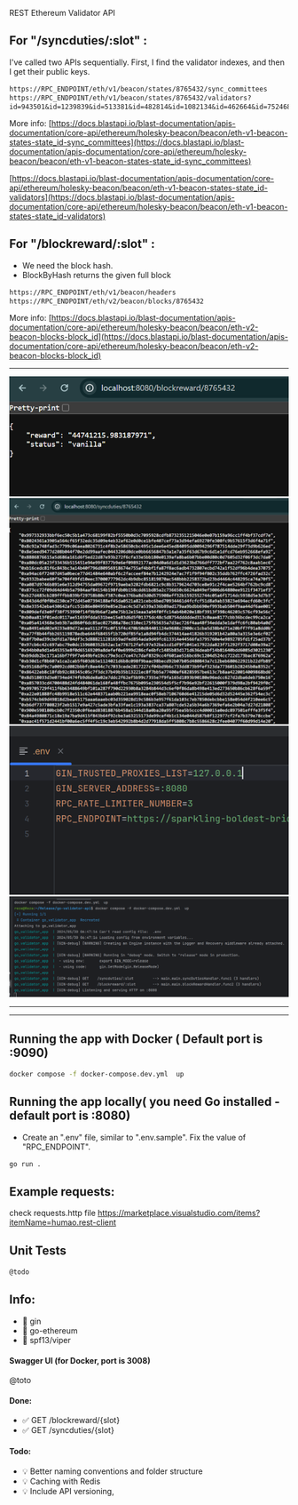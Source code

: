 


REST Ethereum Validator API


## For "/syncduties/:slot" :
I've called two APIs sequentially. First, I find the validator indexes, and then I get their public keys.

```
https://RPC_ENDPOINT/eth/v1/beacon/states/8765432/sync_committees
https://RPC_ENDPOINT/eth/v1/beacon/states/8765432/validators?id=943501&id=1239839&id=513381&id=482814&id=1082134&id=462664&id=752468
```

More info:
[https://docs.blastapi.io/blast-documentation/apis-documentation/core-api/ethereum/holesky-beacon/beacon/eth-v1-beacon-states-state_id-sync_committees](https://docs.blastapi.io/blast-documentation/apis-documentation/core-api/ethereum/holesky-beacon/beacon/eth-v1-beacon-states-state_id-sync_committees)


[https://docs.blastapi.io/blast-documentation/apis-documentation/core-api/ethereum/holesky-beacon/beacon/eth-v1-beacon-states-state_id-validators](https://docs.blastapi.io/blast-documentation/apis-documentation/core-api/ethereum/holesky-beacon/beacon/eth-v1-beacon-states-state_id-validators)


## For "/blockreward/:slot" :
  - We need the block hash.
  - BlockByHash returns the given full block

```
https://RPC_ENDPOINT/eth/v1/beacon/headers
https://RPC_ENDPOINT/eth/v2/beacon/blocks/8765432
```


More info:
[https://docs.blastapi.io/blast-documentation/apis-documentation/core-api/ethereum/holesky-beacon/beacon/eth-v2-beacon-blocks-block_id](https://docs.blastapi.io/blast-documentation/apis-documentation/core-api/ethereum/holesky-beacon/beacon/eth-v2-beacon-blocks-block_id)

---------------


![alt text](docs/blockreward.png)
![alt text](docs/syncduties.png)
![alt text](docs/env.png)
![alt text](docs/compose.png)

--------------------------
--------------------------

## Running the app with Docker ( Default port is :9090)
```bash
docker compose -f docker-compose.dev.yml  up
```



## Running the app locally( you need Go installed - default port is :8080)

- Create an ".env" file, similar to ".env.sample". Fix the value of "RPC_ENDPOINT".
```bash
go run .
```

## Example requests:
check requests.http file
https://marketplace.visualstudio.com/items?itemName=humao.rest-client

## Unit Tests

```bash
@todo
```

## Info:
- 📌 gin
- 📌 go-ethereum
- 📌 spf13/viper

#### Swagger UI (for Docker, port is 3008)
@toto

#### Done:
- ✅ GET /blockreward/{slot}
- ✅ GET /syncduties/{slot}




#### Todo:
- 💡 Better naming conventions and folder structure
- 💡 Caching with Redis
- 💡 Include API versioning,


